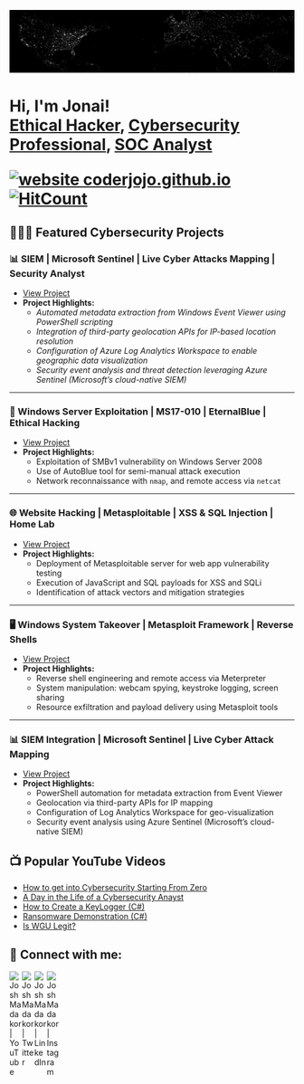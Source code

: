 [![Header](ATWDP.png)](https://eoimages.gsfc.nasa.gov/images/imagerecords/55000/55167/nightearth.gif)

<h1>Hi, I'm Jonai! <br/><a href="https://github.com/joshmadakor1">Ethical Hacker</a>, <a href="https://www.linkedin.com/in/joshmadakor/">Cybersecurity Professional</a>, <a/h1> <a href="https://www.linkedin.com/in/joshmadakor/">SOC Analyst</a>

[![website coderjojo.github.io](https://img.shields.io/website-up-down-green-red/http/coderjojo.github.io/creative-profile-readme.svg)](https://coderjojo.github.io/creative-profile-readme/)
[![HitCount](https://views.whatilearened.today)](https://github.com/coderjojo/creative-profile-readme)
## 🧑‍💻🔐 Featured Cybersecurity Projects

### **📊 SIEM | Microsoft Sentinel | Live Cyber Attacks Mapping | Security Analyst**
- [View Project](https://github.com/joshmadakor1/Algorithms-Practice)
- **Project Highlights:**
  - *Automated metadata extraction from Windows Event Viewer using PowerShell scripting*
  - *Integration of third-party geolocation APIs for IP-based location resolution*
  - *Configuration of Azure Log Analytics Workspace to enable geographic data visualization*
  - *Security event analysis and threat detection leveraging Azure Sentinel (Microsoft’s cloud-native SIEM)*
   
---
      
### **🔐 Windows Server Exploitation | MS17-010 | EternalBlue | Ethical Hacking**
- [View Project](https://github.com/swopnilshakya7/MS17-010-Eternal-Blue-Semi--Manual-Exploitation)
- **Project Highlights:**
  - Exploitation of SMBv1 vulnerability on Windows Server 2008
  - Use of AutoBlue tool for semi-manual attack execution
  - Network reconnaissance with `nmap`, and remote access via `netcat`

---

### **🌐 Website Hacking | Metasploitable | XSS & SQL Injection | Home Lab**
- [View Project](https://github.com/swopnilshakya7/Web-Application-Hacking-XSS-SQL-Injection-Metasploitable-Home-Lab/tree/main)
- **Project Highlights:**
  - Deployment of Metasploitable server for web app vulnerability testing
  - Execution of JavaScript and SQL payloads for XSS and SQLi
  - Identification of attack vectors and mitigation strategies

---

### **🖥️ Windows System Takeover | Metasploit Framework | Reverse Shells**
- [View Project](https://github.com/swopnilshakya7/Taking-Control-Over-Windows-Machine-Metasploit-Ethical-Hacking/tree/main)
- **Project Highlights:**
  - Reverse shell engineering and remote access via Meterpreter
  - System manipulation: webcam spying, keystroke logging, screen sharing
  - Resource exfiltration and payload delivery using Metasploit tools

---

### **📊 SIEM Integration | Microsoft Sentinel | Live Cyber Attack Mapping**
- [View Project](https://github.com/swopnilshakya7/Azure-Sentinel-SIEM-Mapping-Live-CyberAttacks)
- **Project Highlights:**
  - PowerShell automation for metadata extraction from Event Viewer
  - Geolocation via third-party APIs for IP mapping
  - Configuration of Log Analytics Workspace for geo-visualization
  - Security event analysis using Azure Sentinel (Microsoft’s cloud-native SIEM)

<h2>📺 Popular YouTube Videos</h2>

- [How to get into Cybersecurity Starting From Zero](https://www.youtube.com/watch?v=a83ASGn_V_s)
- [A Day in the Life of a Cybersecurity Anayst](https://www.youtube.com/watch?v=uHy3oM7NnoU)
- [How to Create a KeyLogger (C#)](https://www.youtube.com/watch?v=N-L9hklSlNk)
- [Ransomware Demonstration (C#)](https://www.youtube.com/watch?v=OfvdQeh79s0)
- [Is WGU Legit?](https://www.youtube.com/watch?v=E2MwRWxDBkA)

<h2> 🤳 Connect with me:</h2>

[<img align="left" alt="JoshMadakor | YouTube" width="22px" src="https://cdn.jsdelivr.net/npm/simple-icons@v3/icons/youtube.svg" />][youtube]
[<img align="left" alt="JoshMadakor | Twitter" width="22px" src="https://cdn.jsdelivr.net/npm/simple-icons@15.13.0/icons/x.svg" />][X]
[<img align="left" alt="JoshMadakor | LinkedIn" width="22px" src="https://cdn.jsdelivr.net/npm/simple-icons@v3/icons/linkedin.svg" />][linkedin]
[<img align="left" alt="JoshMadakor | Instagram" width="22px" src="https://cdn.jsdelivr.net/npm/simple-icons@v3/icons/instagram.svg" />][instagram]

[X]: https://x.com/Prometheus_CIA
[youtube]: https://www.youtube.com/@Jonaithesecurityguy
[instagram]: https://www.instagram.com/jonai_sells/
[linkedin]: https://www.linkedin.com/in/jonai-serrano-350480174/
